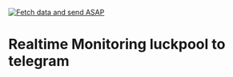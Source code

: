 [![Fetch data and send ASAP](https://github.com/commoodor/lvckpool/actions/workflows/php.yml/badge.svg)](https://github.com/commoodor/lvckpool/actions/workflows/php.yml)

# Realtime Monitoring luckpool to telegram
